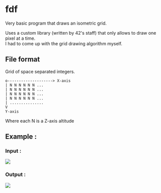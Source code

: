 # fdf

Very basic program that draws an isometric grid.  

Uses a custom library (written by 42's staff) that only allows to draw one pixel at a time.  
I had to come up with the grid drawing algorithm myself.

## File format

Grid of space separated integers.

```
o--------------------> X-axis
| N N N N N N ...
| N N N N N N ...
| N N N N N N ...
| N N N N N N ...
| ...............
V
Y-axis
```

Where each N is a Z-axis altitude

## Example :

### Input :
![](https://i.imgur.com/4kgcvwt.png)

### Output :
![](https://i.imgur.com/sSwFxBg.png)
